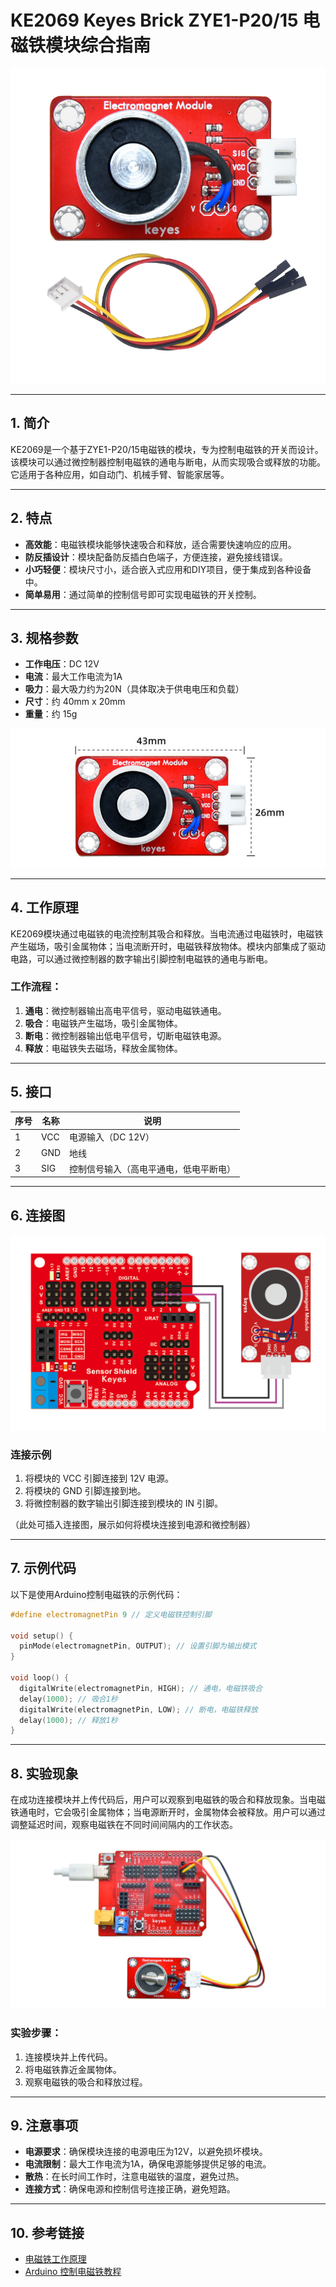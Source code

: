 # KE2069 Keyes Brick ZYE1-P20/15 电磁铁模块综合指南

![image-20250318091431958](media/image-20250318091431958.png)

---

## 1. 简介
KE2069是一个基于ZYE1-P20/15电磁铁的模块，专为控制电磁铁的开关而设计。该模块可以通过微控制器控制电磁铁的通电与断电，从而实现吸合或释放的功能。它适用于各种应用，如自动门、机械手臂、智能家居等。

---

## 2. 特点
- **高效能**：电磁铁模块能够快速吸合和释放，适合需要快速响应的应用。
- **防反插设计**：模块配备防反插白色端子，方便连接，避免接线错误。
- **小巧轻便**：模块尺寸小，适合嵌入式应用和DIY项目，便于集成到各种设备中。
- **简单易用**：通过简单的控制信号即可实现电磁铁的开关控制。

---

## 3. 规格参数
- **工作电压**：DC 12V  
- **电流**：最大工作电流为1A  
- **吸力**：最大吸力约为20N（具体取决于供电电压和负载）  
- **尺寸**：约 40mm x 20mm  
- **重量**：约 15g  

![image-20250319094423734](media/image-20250319094423734.png)

---

## 4. 工作原理
KE2069模块通过电磁铁的电流控制其吸合和释放。当电流通过电磁铁时，电磁铁产生磁场，吸引金属物体；当电流断开时，电磁铁释放物体。模块内部集成了驱动电路，可以通过微控制器的数字输出引脚控制电磁铁的通电与断电。

### 工作流程：
1. **通电**：微控制器输出高电平信号，驱动电磁铁通电。
2. **吸合**：电磁铁产生磁场，吸引金属物体。
3. **断电**：微控制器输出低电平信号，切断电磁铁电源。
4. **释放**：电磁铁失去磁场，释放金属物体。

---

## 5. 接口
| 序号 | 名称 | 说明 |
|------|------|------|
| 1    | VCC  | 电源输入（DC 12V） |
| 2    | GND  | 地线 |
| 3    | SIG  | 控制信号输入（高电平通电，低电平断电） |

---

## 6. 连接图

![image-20250318091446085](media/image-20250318091446085.png)

### 连接示例
1. 将模块的 VCC 引脚连接到 12V 电源。
2. 将模块的 GND 引脚连接到地。
3. 将微控制器的数字输出引脚连接到模块的 IN 引脚。

（此处可插入连接图，展示如何将模块连接到电源和微控制器）

---

## 7. 示例代码
以下是使用Arduino控制电磁铁的示例代码：
```cpp
#define electromagnetPin 9 // 定义电磁铁控制引脚

void setup() {
  pinMode(electromagnetPin, OUTPUT); // 设置引脚为输出模式
}

void loop() {
  digitalWrite(electromagnetPin, HIGH); // 通电，电磁铁吸合
  delay(1000); // 吸合1秒
  digitalWrite(electromagnetPin, LOW); // 断电，电磁铁释放
  delay(1000); // 释放1秒
}
```

---

## 8. 实验现象
在成功连接模块并上传代码后，用户可以观察到电磁铁的吸合和释放现象。当电磁铁通电时，它会吸引金属物体；当电源断开时，金属物体会被释放。用户可以通过调整延迟时间，观察电磁铁在不同时间间隔内的工作状态。

![image-20250319094328048](media/image-20250319094328048.png)

### 实验步骤：
1. 连接模块并上传代码。
2. 将电磁铁靠近金属物体。
3. 观察电磁铁的吸合和释放过程。

---

## 9. 注意事项
- **电源要求**：确保模块连接的电源电压为12V，以避免损坏模块。
- **电流限制**：最大工作电流为1A，确保电源能够提供足够的电流。
- **散热**：在长时间工作时，注意电磁铁的温度，避免过热。
- **连接方式**：确保电源和控制信号连接正确，避免短路。

---

## 10. 参考链接
- [电磁铁工作原理](https://www.electronics-tutorials.ws/io/io_5.html)
- [Arduino 控制电磁铁教程](https://www.arduino.cc/en/Tutorial/ArduinoToBreadboard)